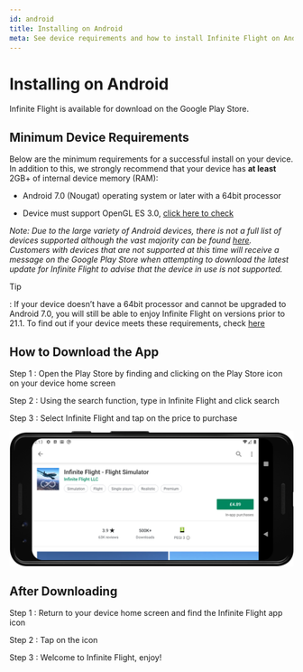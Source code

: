 ```yaml
---
id: android
title: Installing on Android
meta: See device requirements and how to install Infinite Flight on Android.
---
```


# Installing on Android

Infinite Flight is available for download on the Google Play Store.



## Minimum Device Requirements

Below are the minimum requirements for a successful install on your device. In addition to this, we strongly recommend that your device has **at least** 2GB+ of internal device memory (RAM):

 -    Android 7.0 (Nougat) operating system or later with a 64bit processor

 -    Device must support OpenGL ES 3.0, [click here to check](https://play.google.com/store/apps/details?id=littledreamstudios.openglcheck&hl=en)



*Note: Due to the large variety of Android devices, there is not a full list of devices supported although the vast majority can be found [here](https://community.infiniteflight.com/t/device-compatibility-thread-20-3-built-by-us-for-you/323610). Customers with devices that are not supported at this time will receive a message on the Google Play Store when attempting to download the latest update for Infinite Flight to advise that the device in use is not supported.*



Tip

: If your device doesn’t have a 64bit processor and cannot be upgraded to Android 7.0, you will still be able to enjoy Infinite Flight on versions prior to 21.1. To find out if your device meets these requirements, check [here](https://community.infiniteflight.com/t/21-1-android-support/560936)



## How to Download the App

Step 1
: Open the Play Store by finding and clicking on the Play Store icon on your device home screen

Step 2
: Using the search function, type in Infinite Flight and click search

Step 3
: Select Infinite Flight and tap on the price to purchase



![Infinite Flight on the Play Store](_images/manual/frames/play-store.png)



## After Downloading

Step 1
: Return to your device home screen and find the Infinite Flight app icon

Step 2
: Tap on the icon

Step 3
: Welcome to Infinite Flight, enjoy!